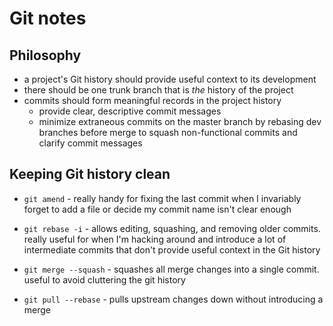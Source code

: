 # Git notes

## Philosophy

* a project's Git history should provide useful context to its development
* there should be one trunk branch that is _the_ history of the project
* commits should form meaningful records in the project history
  * provide clear, descriptive commit messages
  * minimize extraneous commits on the master branch by rebasing dev branches
    before merge to squash non-functional commits and clarify commit messages

## Keeping Git history clean

* `git amend` - really handy for fixing the last commit when I invariably forget
  to add a file or decide my commit name isn't clear enough

* `git rebase -i` - allows editing, squashing, and removing older commits.
  really useful for when I'm hacking around and introduce a lot of intermediate
  commits that don't provide useful context in the Git history

* `git merge --squash` - squashes all merge changes into a single commit. useful
  to avoid cluttering the git history

* `git pull --rebase` - pulls upstream changes down without introducing a merge